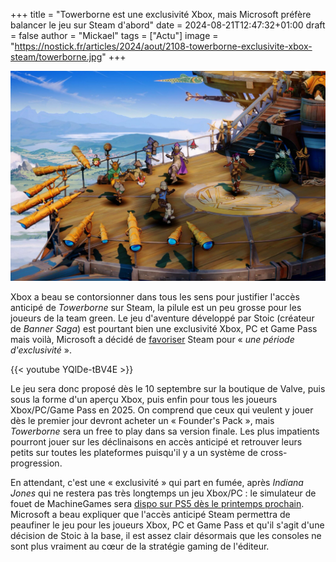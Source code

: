 +++
title = "Towerborne est une exclusivité Xbox, mais Microsoft préfère balancer le jeu sur Steam d'abord"
date = 2024-08-21T12:47:32+01:00
draft = false
author = "Mickael"
tags = ["Actu"]
image = "https://nostick.fr/articles/2024/aout/2108-towerborne-exclusivite-xbox-steam/towerborne.jpg"
+++

![Towerborne](towerborne.jpg "")

Xbox a beau se contorsionner dans tous les sens pour justifier l'accès anticipé de *Towerborne* sur Steam, la pilule est un peu grosse pour les joueurs de la team green. Le jeu d'aventure développé par Stoic (créateur de *Banner Saga*) est pourtant bien une exclusivité Xbox, PC et Game Pass mais voilà, Microsoft a décidé de [favoriser](https://news.xbox.com/en-us/2024/08/20/towerborne-why-early-access-and-a-focus-on-fun-means-a-better-game-for-everyone/) Steam pour « *une période d'exclusivité* ». 

{{< youtube YQlDe-tBV4E >}} 

Le jeu sera donc proposé dès le 10 septembre sur la boutique de Valve, puis sous la forme d'un aperçu Xbox, puis enfin pour tous les joueurs Xbox/PC/Game Pass en 2025. On comprend que ceux qui veulent y jouer dès le premier jour devront acheter un « Founder's Pack », mais *Towerborne* sera un free to play dans sa version finale. Les plus impatients pourront jouer sur les déclinaisons en accès anticipé et retrouver leurs petits sur toutes les plateformes puisqu'il y a un système de cross-progression.

En attendant, c'est une « exclusivité » qui part en fumée, après *Indiana Jones* qui ne restera pas très longtemps un jeu Xbox/PC : le simulateur de fouet de MachineGames sera [dispo sur PS5 dès le printemps prochain](https://nostick.fr/articles/2024/aout/2008-indiana-jones-et-le-cercle-ancien-ps5/). Microsoft a beau expliquer que l'accès anticipé Steam permettra de peaufiner le jeu pour les joueurs Xbox, PC et Game Pass et qu'il s'agit d'une décision de Stoic à la base, il est assez clair désormais que les consoles ne sont plus vraiment au cœur de la stratégie gaming de l'éditeur.
